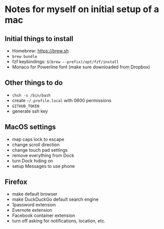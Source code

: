 # Notes for myself on initial setup of a mac

## Initial things to install

- Homebrew: https://brew.sh
- `brew bundle`
- fzf keybindings: `$(brew --prefix)/opt/fzf/install`
- Monaco for Powerline font (make sure downloaded from Dropbox)

## Other things to do

- `chsh -s /bin/bash`
- create `~/.profile.local` with 0600 permissions
- `GITHUB_TOKEN`
- generate ssh key

## MacOS settings

- map caps lock to escape
- change scroll direction
- change touch pad settings
- remove everything from Dock
- turn Dock hiding on
- setup Messages to use phone

## Firefox

- make default browser
- make DuckDuckGo default search engine
- 1password extension
- Evernote extension
- Facebook container extension
- turn off asking for notifications, location, etc.
